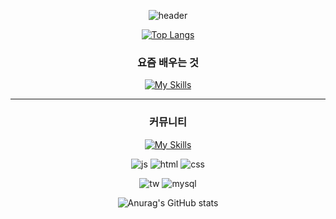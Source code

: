 <div align="center">
  
![header](https://capsule-render.vercel.app/api?type=Cylinder&color=E0E0E0&height=150&section=header&text=hi-%20welcome&fontColor=B8DBE4&fontSize=90)

[![Top Langs](https://github-readme-stats.vercel.app/api/top-langs/?username=najihyeN&bg_color=B8DBE6)](https://github.com/anuraghazra/github-readme-stats)

### 요즘 배우는 것

[![My Skills](https://skillicons.dev/icons?i=js,html,css,vue,vscode)](https://skillicons.dev)

---  
### 커뮤니티
[![My Skills](https://skillicons.dev/icons?i=instagram,gmail,github,discord,apple)](https://skillicons.dev)

![js](https://img.shields.io/badge/JavaScript-B8DBE4?style=for-the-badge&logo=JavaScript&logoColor=white)
![html](https://img.shields.io/badge/HTML-B8DBE4?style=for-the-badge&logo=html5&logoColor=white)
![css](https://img.shields.io/badge/CSS-B8DBE4?&style=for-the-badge&logo=css3&logoColor=white)

![tw](https://img.shields.io/badge/Tailwind_CSS-B8DBE4?style=for-the-badge&logo=tailwind-css&logoColor=white)
![mysql](https://img.shields.io/badge/MySQL-B8DBE4?style=for-the-badge&logo=mysql&logoColor=white)

![Anurag's GitHub stats](https://github-readme-stats.vercel.app/api?username=najihyeN&show_icons=true&bg_color=B8DBE6)

</div>
